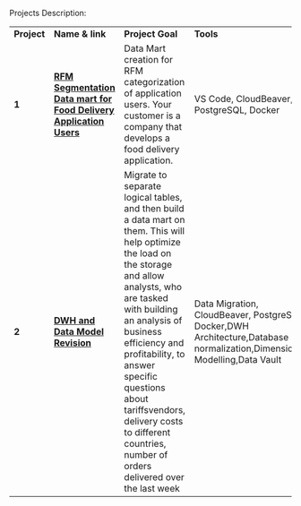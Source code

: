 Projects Description:

<table>
<tr>
<td><b>Project</b></td>
<td><b>Name & link</b></td>
<td><b>Project Goal</b></td>
<td><b>Tools</b></td>
<tr>

<td><b>1</b></td>
<td><a href="https://github.com/TIERESAID/DATA-ENGINEER/tree/main/de-project-sprint-1" target="_blank"><b>RFM Segmentation Data mart for Food Delivery Application Users</b></a></td>
<td>Data Mart creation for RFM categorization of application users. Your customer is a company that develops a food delivery application.</td>
<td>VS Code, CloudBeaver, PostgreSQL, Docker</td>
<tr>

<td><b>2</b></td>
<td><a href="https://github.com/TIERESAID/DATA-ENGINEER/tree/main/de-project-sprint-1" target="_blank"><b>DWH and Data Model Revision</b></a></td>
<td>Migrate to separate logical tables, and then build a data mart on them. This will help optimize the load on the storage and allow analysts, who are tasked with building an analysis of business efficiency and profitability, to answer specific questions about tariffsvendors, delivery costs to different countries, number of orders delivered over the last week</td>
<td>Data Migration, CloudBeaver, PostgreSQL, Docker,DWH Architecture,Database normalization,Dimensionnal Modelling,Data Vault </td>
<tr>

